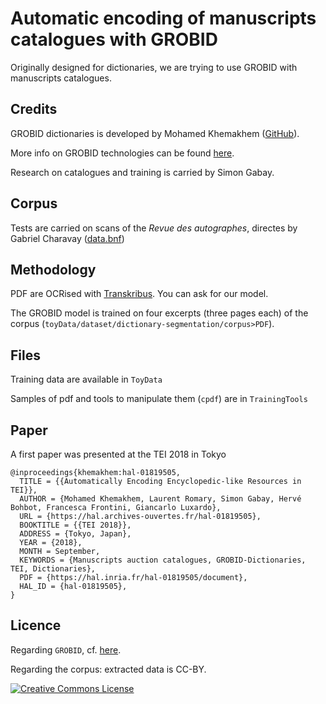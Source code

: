 # Automatic encoding of manuscripts catalogues with GROBID

Originally designed for dictionaries, we are trying to use GROBID with manuscripts catalogues.

## Credits

GROBID dictionaries is developed by Mohamed Khemakhem ([GitHub](https://github.com/MedKhem)).

More info on GROBID technologies can be found [here](https://grobid.readthedocs.io).

Research on catalogues and training is carried by Simon Gabay.

## Corpus

Tests are carried on scans of the *Revue des autographes*, directes by Gabriel Charavay ([data.bnf](http://data.bnf.fr/10429866/gabriel_charavay/))

## Methodology

PDF are OCRised with [Transkribus](https://transkribus.eu). You can ask for our model.

The GROBID model is trained on four excerpts (three pages each) of the corpus (`toyData/dataset/dictionary-segmentation/corpus>PDF`).

## Files
Training data are available in `ToyData`

Samples of pdf and tools to manipulate them (`cpdf`) are in `TrainingTools`

## Paper

A first paper was presented at the TEI 2018 in Tokyo

```
@inproceedings{khemakhem:hal-01819505,
  TITLE = {{Automatically Encoding Encyclopedic-like Resources in TEI}},
  AUTHOR = {Mohamed Khemakhem, Laurent Romary, Simon Gabay, Hervé Bohbot, Francesca Frontini, Giancarlo Luxardo},
  URL = {https://hal.archives-ouvertes.fr/hal-01819505},
  BOOKTITLE = {{TEI 2018}},
  ADDRESS = {Tokyo, Japan},
  YEAR = {2018},
  MONTH = September,
  KEYWORDS = {Manuscripts auction catalogues, GROBID-Dictionaries, TEI, Dictionaries},
  PDF = {https://hal.inria.fr/hal-01819505/document},
  HAL_ID = {hal-01819505},
}
```

## Licence

Regarding `GROBID`, cf. [here](https://github.com/MedKhem/grobid-dictionaries).

Regarding the corpus: extracted data is CC-BY.  

<a rel="license" href="https://creativecommons.org/licenses/by/2.0"><img alt="Creative Commons License" style="border-width:0" src="https://i.creativecommons.org/l/by/2.0/88x31.png" /></a><br />